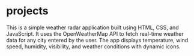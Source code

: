 # projects
This is a simple weather radar application built using HTML, CSS, and JavaScript. It uses the OpenWeatherMap API to fetch real-time weather data for any city entered by the user. The app displays temperature, wind speed, humidity, visibility, and weather conditions with dynamic icons.
